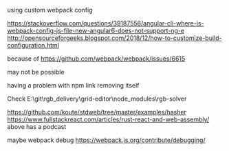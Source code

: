 using custom webpack config

https://stackoverflow.com/questions/39187556/angular-cli-where-is-webpack-config-js-file-new-angular6-does-not-support-ng-e
http://opensourceforgeeks.blogspot.com/2018/12/how-to-customize-build-configuration.html

because of 
https://github.com/webpack/webpack/issues/6615

may not be possible

having a problem with npm link removing itself

Check E:\git\rgb_delivery\grid-editor\node_modules\rgb-solver



https://github.com/koute/stdweb/tree/master/examples/hasher
https://www.fullstackreact.com/articles/rust-react-and-web-assembly/
above has a podcast



maybe webpack debug
https://webpack.js.org/contribute/debugging/
